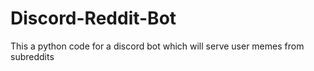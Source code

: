 # Discord-Reddit-Bot
 This a python code for a discord bot which will serve user memes from subreddits 
